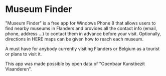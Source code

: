 # Museum Finder
"Museum Finder" is a free app for Windows Phone 8 that allows users to find nearby museums in Flanders and provides all the contact info (email, phone, address ...) to contact them in advance before your visit. Optionally, directions in HERE maps can be given how to reach each museum.

A must have for anybody currently visiting Flanders or Belgium as a tourist or plans to visit it.

This app was made possible by open data of "Openbaar Kunstbezit Vlaanderen".